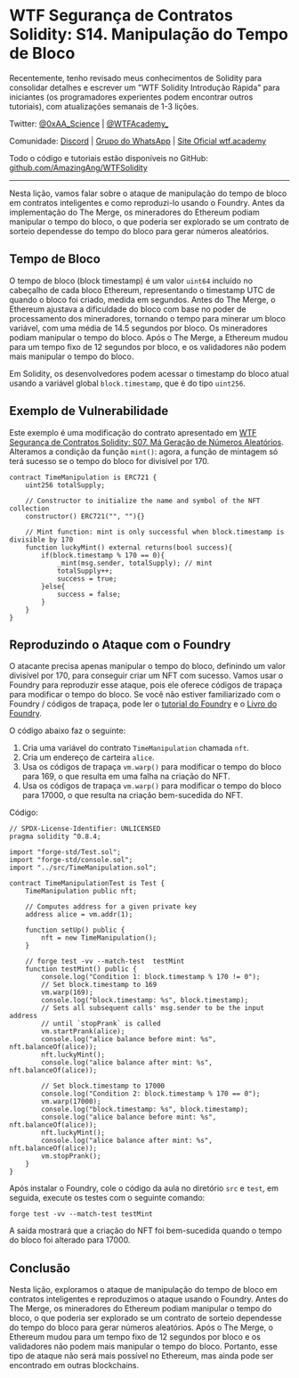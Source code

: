 # WTF Segurança de Contratos Solidity: S14. Manipulação do Tempo de Bloco

Recentemente, tenho revisado meus conhecimentos de Solidity para consolidar detalhes e escrever um "WTF Solidity Introdução Rápida" para iniciantes (os programadores experientes podem encontrar outros tutoriais), com atualizações semanais de 1-3 lições.

Twitter: [@0xAA_Science](https://twitter.com/0xAA_Science) | [@WTFAcademy_](https://twitter.com/WTFAcademy_)

Comunidade: [Discord](https://discord.gg/5akcruXrsk) | [Grupo do WhatsApp](https://docs.google.com/forms/d/e/1FAIpQLSe4KGT8Sh6sJ7hedQRuIYirOoZK_85miz3dw7vA1-YjodgJ-A/viewform?usp=sf_link) | [Site Oficial wtf.academy](https://wtf.academy)

Todo o código e tutoriais estão disponíveis no GitHub: [github.com/AmazingAng/WTFSolidity](https://github.com/AmazingAng/WTFSolidity)

-----

Nesta lição, vamos falar sobre o ataque de manipulação do tempo de bloco em contratos inteligentes e como reproduzi-lo usando o Foundry. Antes da implementação do The Merge, os mineradores do Ethereum podiam manipular o tempo do bloco, o que poderia ser explorado se um contrato de sorteio dependesse do tempo do bloco para gerar números aleatórios.

## Tempo de Bloco

O tempo de bloco (block timestamp) é um valor `uint64` incluído no cabeçalho de cada bloco Ethereum, representando o timestamp UTC de quando o bloco foi criado, medida em segundos. Antes do The Merge, o Ethereum ajustava a dificuldade do bloco com base no poder de processamento dos mineradores, tornando o tempo para minerar um bloco variável, com uma média de 14.5 segundos por bloco. Os mineradores podiam manipular o tempo do bloco. Após o The Merge, a Ethereum mudou para um tempo fixo de 12 segundos por bloco, e os validadores não podem mais manipular o tempo do bloco.

Em Solidity, os desenvolvedores podem acessar o timestamp do bloco atual usando a variável global `block.timestamp`, que é do tipo `uint256`.

## Exemplo de Vulnerabilidade

Este exemplo é uma modificação do contrato apresentado em [WTF Segurança de Contratos Solidity: S07. Má Geração de Números Aleatórios](https://github.com/AmazingAng/WTF-Solidity/tree/main/32_Faucet). Alteramos a condição da função `mint()`: agora, a função de mintagem só terá sucesso se o tempo do bloco for divisível por 170.

```solidity
contract TimeManipulation is ERC721 {
    uint256 totalSupply;

    // Constructor to initialize the name and symbol of the NFT collection
    constructor() ERC721("", ""){}

    // Mint function: mint is only successful when block.timestamp is divisible by 170
    function luckyMint() external returns(bool success){
        if(block.timestamp % 170 == 0){
            _mint(msg.sender, totalSupply); // mint
            totalSupply++;
            success = true;
        }else{
            success = false;
        }
    }
}
```

## Reproduzindo o Ataque com o Foundry

O atacante precisa apenas manipular o tempo do bloco, definindo um valor divisível por 170, para conseguir criar um NFT com sucesso. Vamos usar o Foundry para reproduzir esse ataque, pois ele oferece códigos de trapaça para modificar o tempo do bloco. Se você não estiver familiarizado com o Foundry / códigos de trapaça, pode ler o [tutorial do Foundry](../Topics/Tools/TOOL07_Foundry/readme_pt-br.md) e o [Livro do Foundry](https://book.getfoundry.sh/forge/cheatcodes).

O código abaixo faz o seguinte:

1. Cria uma variável do contrato `TimeManipulation` chamada `nft`.
2. Cria um endereço de carteira `alice`.
3. Usa os códigos de trapaça `vm.warp()` para modificar o tempo do bloco para 169, o que resulta em uma falha na criação do NFT.
4. Usa os códigos de trapaça `vm.warp()` para modificar o tempo do bloco para 17000, o que resulta na criação bem-sucedida do NFT.

Código:

```solidity
// SPDX-License-Identifier: UNLICENSED
pragma solidity ^0.8.4;

import "forge-std/Test.sol";
import "forge-std/console.sol";
import "../src/TimeManipulation.sol";

contract TimeManipulationTest is Test {
    TimeManipulation public nft;

    // Computes address for a given private key
    address alice = vm.addr(1);

    function setUp() public {
        nft = new TimeManipulation();
    }

    // forge test -vv --match-test  testMint
    function testMint() public {
        console.log("Condition 1: block.timestamp % 170 != 0");
        // Set block.timestamp to 169
        vm.warp(169);
        console.log("block.timestamp: %s", block.timestamp);
        // Sets all subsequent calls' msg.sender to be the input address
        // until `stopPrank` is called
        vm.startPrank(alice);
        console.log("alice balance before mint: %s", nft.balanceOf(alice));
        nft.luckyMint();
        console.log("alice balance after mint: %s", nft.balanceOf(alice));

        // Set block.timestamp to 17000
        console.log("Condition 2: block.timestamp % 170 == 0");
        vm.warp(17000);
        console.log("block.timestamp: %s", block.timestamp);
        console.log("alice balance before mint: %s", nft.balanceOf(alice));
        nft.luckyMint();
        console.log("alice balance after mint: %s", nft.balanceOf(alice));
        vm.stopPrank();
    }
}

```

Após instalar o Foundry, cole o código da aula no diretório `src` e `test`, em seguida, execute os testes com o seguinte comando:

```shell
forge test -vv --match-test testMint
```

A saída mostrará que a criação do NFT foi bem-sucedida quando o tempo do bloco foi alterado para 17000.

## Conclusão

Nesta lição, exploramos o ataque de manipulação do tempo de bloco em contratos inteligentes e reproduzimos o ataque usando o Foundry. Antes do The Merge, os mineradores do Ethereum podiam manipular o tempo do bloco, o que poderia ser explorado se um contrato de sorteio dependesse do tempo do bloco para gerar números aleatórios. Após o The Merge, o Ethereum mudou para um tempo fixo de 12 segundos por bloco e os validadores não podem mais manipular o tempo do bloco. Portanto, esse tipo de ataque não será mais possível no Ethereum, mas ainda pode ser encontrado em outras blockchains.

<!-- This file was translated using AI by repo_ai_translate. For more information, visit https://github.com/marcelojsilva/repo_ai_translate -->